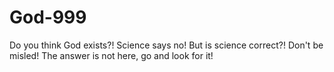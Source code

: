 # God-999
Do you think God exists?! Science says no! But is science correct?! Don't be misled! The answer is not here, go and look for it!
